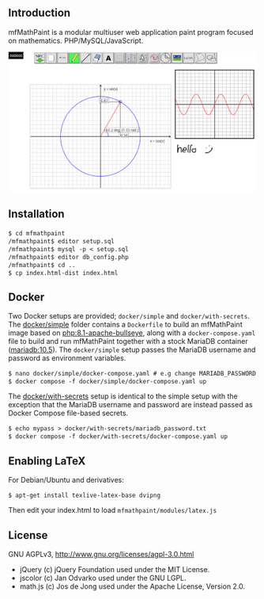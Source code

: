 Introduction
-
mfMathPaint is a modular multiuser web application paint program focused on mathematics. PHP/MySQL/JavaScript.

![Screenshot](https://raw.githubusercontent.com/mkforsb/mfmathpaint/master/doc/screenshot.png)

Installation
-
	$ cd mfmathpaint
    /mfmathpaint$ editor setup.sql
    /mfmathpaint$ mysql -p < setup.sql
    /mfmathpaint$ editor db_config.php
    /mfmathpaint$ cd ..
	$ cp index.html-dist index.html

Docker
-
Two Docker setups are provided; `docker/simple` and `docker/with-secrets`. The [docker/simple](https://github.com/mkforsb/mfmathpaint/tree/master/docker/simple) folder contains a `Dockerfile` to build an mfMathPaint image based on [php:8.1-apache-bullseye](https://hub.docker.com/layers/library/php/8.1-apache-bullseye/images/sha256-b1eae7da0f50e4e7e9137348a0f6e8d2229ee3722f8632edfa11dc4a9dbf58de?context=explore), along with a `docker-compose.yaml` file to build and run mfMathPaint together with a stock MariaDB container ([mariadb:10.5](https://hub.docker.com/layers/library/mariadb/10.5/images/sha256-aa1ccc18000c32d1f39ac0b055117b27bffd93e622ec961d682de40fe2a1a95f?context=explore)). The `docker/simple` setup passes the MariaDB username and password as environment variables.

    $ nano docker/simple/docker-compose.yaml # e.g change MARIADB_PASSWORD
    $ docker compose -f docker/simple/docker-compose.yaml up

The [docker/with-secrets](https://github.com/mkforsb/mfmathpaint/tree/master/docker/with-secrets) setup is identical to the simple setup with the exception that the MariaDB username and password are instead passed as Docker Compose file-based secrets.

    $ echo mypass > docker/with-secrets/mariadb_password.txt
    $ docker compose -f docker/with-secrets/docker-compose.yaml up

Enabling LaTeX
-
For Debian/Ubuntu and derivatives:

    $ apt-get install texlive-latex-base dvipng

Then edit your index.html to load `mfmathpaint/modules/latex.js`

License
-
GNU AGPLv3, http://www.gnu.org/licenses/agpl-3.0.html

* jQuery (c) jQuery Foundation used under the MIT License.
* jscolor (c) Jan Odvarko used under the GNU LGPL.
* math.js (c) Jos de Jong used under the Apache License, Version 2.0.
